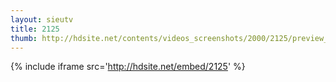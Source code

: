 ```yaml
---
layout: sieutv
title: 2125
thumb: http://hdsite.net/contents/videos_screenshots/2000/2125/preview_360p.mp4.jpg
---
```

{% include iframe src='http://hdsite.net/embed/2125' %}
 
